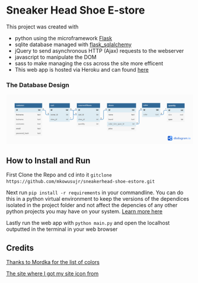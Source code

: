 # Sneaker Head Shoe E-store
This project was created with
- python using the microframework [Flask](URL 'https://flask.palletsprojects.com/en/2.1.x/')
- sqlite database managed with [flask_sqlalchemy](URL 'https://flask-sqlalchemy.palletsprojects.com/en/2.x/')
- jQuery to send asynchronous HTTP (Ajax) requests to the webserver
- javascript to manipulate the DOM
- sass to make managing the css across the site more efficent
- This web app is hosted via Heroku and can found [here](URL 'https://sneakerhead-shoe-estore.herokuapp.com/')

### The Database Design
![database](shoe_estore_db_diagram.png)

## How to Install and Run
First Clone the Repo and cd into it
`gitclone https://github.com/mkowusujr/sneakerhead-shoe-estore.git`

Next run `pip install -r requirements` in your commandline. You can do this in a python virtual environment to keep the versions of the dependices isolated in the project folder and not affect the depencies of any other python projects you may have on your system. [Learn more here](URL 'https://medium.com/co-learning-lounge/create-virtual-environment-python-windows-2021-d947c3a3ca78')

Lastly run the web app with `python main.py` and open the localhost outputted in the terminal in your web browser

## Credits
[Thanks to Mordka for the list of colors](URL 'https://gist.github.com/mordka/c65affdefccb7264efff77b836b5e717')

[The site where I got my site icon from](URL 'http://clipart-library.com/clip-art/shoe-transparent-background-12.htm')
